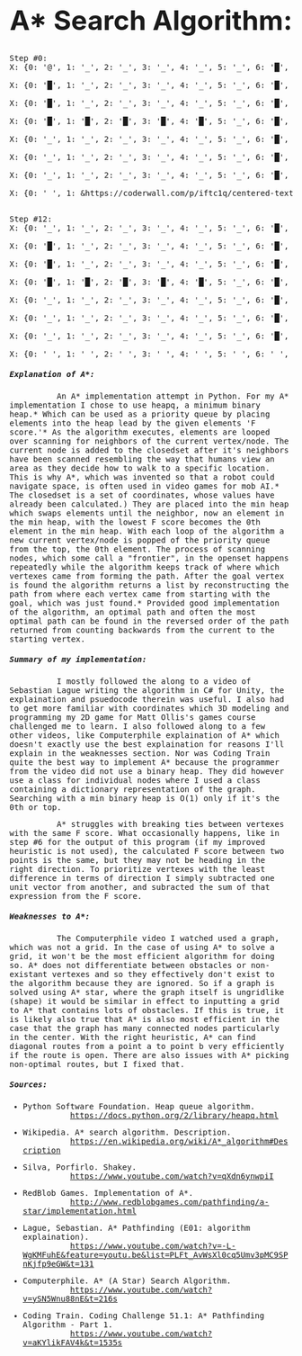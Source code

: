 <p align="center"><strong><font size=36>A* Search Algorithm:</font></strong></p>
<pre>
<font face="Monospace">
Step #0:
X: {0: &#39@&#39, 1: &#39_&#39, 2: &#39_&#39, 3: &#39_&#39, 4: &#39_&#39, 5: &#39_&#39, 6: &#39█&#39, 7: &#39_&#39} Y: 0<br/>
X: {0: &#39█&#39, 1: &#39_&#39, 2: &#39_&#39, 3: &#39_&#39, 4: &#39_&#39, 5: &#39_&#39, 6: &#39█&#39, 7: &#39_&#39} Y: 1<br/>
X: {0: &#39█&#39, 1: &#39_&#39, 2: &#39_&#39, 3: &#39_&#39, 4: &#39_&#39, 5: &#39_&#39, 6: &#39█&#39, 7: &#39_&#39} Y: 2<br/>
X: {0: &#39█&#39, 1: &#39█&#39, 2: &#39█&#39, 3: &#39█&#39, 4: &#39█&#39, 5: &#39_&#39, 6: &#39█&#39, 7: &#39_&#39} Y: 3<br/>
X: {0: &#39_&#39, 1: &#39_&#39, 2: &#39_&#39, 3: &#39_&#39, 4: &#39_&#39, 5: &#39_&#39, 6: &#39█&#39, 7: &#39_&#39} Y: 4<br/>
X: {0: &#39_&#39, 1: &#39_&#39, 2: &#39_&#39, 3: &#39_&#39, 4: &#39_&#39, 5: &#39_&#39, 6: &#39█&#39, 7: &#39_&#39} Y: 5<br/>
X: {0: &#39_&#39, 1: &#39_&#39, 2: &#39_&#39, 3: &#39_&#39, 4: &#39_&#39, 5: &#39_&#39, 6: &#39█&#39, 7: &#39_&#39} Y: 6<br/>
X: {0: &#39_&#39, 1: &https://coderwall.com/p/iftc1q/centered-text-and-images-in-github-markdown#39_&#39, 2: &#39_&#39, 3: &#39_&#39, 4: &#39_&#39, 5: &#39_&#39, 6: &#39_&#39, 7: &#39*&#39} Y: 7<br/><font></pre>
<pre>
<font face="Monospace">
Step #12:
X: {0: &#39_&#39, 1: &#39_&#39, 2: &#39_&#39, 3: &#39_&#39, 4: &#39_&#39, 5: &#39_&#39, 6: &#39█&#39, 7: &#39_&#39} Y: 0<br/>
X: {0: &#39█&#39, 1: &#39_&#39, 2: &#39_&#39, 3: &#39_&#39, 4: &#39_&#39, 5: &#39_&#39, 6: &#39█&#39, 7: &#39_&#39} Y: 1<br/>
X: {0: &#39█&#39, 1: &#39_&#39, 2: &#39_&#39, 3: &#39_&#39, 4: &#39_&#39, 5: &#39_&#39, 6: &#39█&#39, 7: &#39_&#39} Y: 2<br/>
X: {0: &#39█&#39, 1: &#39█&#39, 2: &#39█&#39, 3: &#39█&#39, 4: &#39█&#39, 5: &#39_&#39, 6: &#39█&#39, 7: &#39_&#39} Y: 3<br/>
X: {0: &#39_&#39, 1: &#39_&#39, 2: &#39_&#39, 3: &#39_&#39, 4: &#39_&#39, 5: &#39_&#39, 6: &#39█&#39, 7: &#39_&#39} Y: 4<br/>
X: {0: &#39_&#39, 1: &#39_&#39, 2: &#39_&#39, 3: &#39_&#39, 4: &#39_&#39, 5: &#39_&#39, 6: &#39█&#39, 7: &#39_&#39} Y: 5<br/>
X: {0: &#39_&#39, 1: &#39_&#39, 2: &#39_&#39, 3: &#39_&#39, 4: &#39_&#39, 5: &#39_&#39, 6: &#39█&#39, 7: &#39_&#39} Y: 6<br/>
X: {0: &#39_&#39, 1: &#39_&#39, 2: &#39_&#39, 3: &#39_&#39, 4: &#39_&#39, 5: &#39_&#39, 6: &#39_&#39, 7: &#39@&#39} Y: 7<br/></font></pre>

##### Explanation of A*:

&nbsp;&nbsp;&nbsp;&nbsp;&nbsp;&nbsp;&nbsp;&nbsp;&nbsp;&nbsp;An A* implementation attempt in Python. For my A* implementation I chose to
use heapq, a minimum binary heap.* Which can be used as a priority queue by
placing elements into the heap lead by the given elements 'F score.'* As the
algorithm executes, elements are looped over scanning for neighbors of the
current vertex/node. The current node is added to the closedset after it's
neighbors have been scanned resembling the way that humans view an area as they
decide how to walk to a specific location. This is why A*, which was invented so
that a robot could navigate space, is often used in video games for mob AI.* The
closedset is a set of coordinates, whose values have already been calculated.)
They are placed into the min heap which swaps elements until the neighbor, now
an element in the min heap, with the lowest F score becomes the 0th element in
the min heap. With each loop of the algorithm a new current vertex/node is
popped of the priority queue from the top, the 0th element. The process of
scanning nodes, which some call a "frontier", in the openset happens repeatedly
while the algorithm keeps track of where which vertexes came from forming the
path.  After the goal vertex is found the algorithm returns a list by
reconstructing the path from where each vertex came from starting with the goal,
which was just found.* Provided good implementation of the algorithm, an optimal
path and often the most optimal path can be found in the reversed order of the
path returned from counting backwards from the current to the starting vertex.

##### Summary of my implementation:

&nbsp;&nbsp;&nbsp;&nbsp;&nbsp;&nbsp;&nbsp;&nbsp;&nbsp;&nbsp;I mostly followed the along to a video of Sebastian Lague writing the
algorithm in C# for Unity, the explaination and psuedocode therein was useful. I
also had to get more familiar with coordinates which 3D modeling and programming
my 2D game for Matt Ollis's games course challenged me to learn. I also followed
along to a few other videos, like Computerphile explaination of A* which doesn't
exactly use the best explaination for reasons I'll explain in the weaknesses
section. Nor was Coding Train quite the best way to implement A* because the
programmer from the video did not use a binary heap. They did however use a
class for individual nodes where I used a class containing a dictionary
representation of the graph. Searching with a min binary heap is O(1) only if
it's the 0th or top.

&nbsp;&nbsp;&nbsp;&nbsp;&nbsp;&nbsp;&nbsp;&nbsp;&nbsp;&nbsp;A* struggles with breaking ties between vertexes with the same F score. What
occasionally happens, like in step #6 for the output of this program (if my
improved heuristic is not used), the calculated F score between two points is
the same, but they may not be heading in the right direction. To prioritize
vertexes with the least difference in terms of direction I simply subtracted one
unit vector from another, and subracted the sum of that expression from the F
score.

##### Weaknesses to A*:

&nbsp;&nbsp;&nbsp;&nbsp;&nbsp;&nbsp;&nbsp;&nbsp;&nbsp;&nbsp;The Computerphile video I watched used a graph, which was not a grid.  In
the case of using A* to solve a grid, it won't be the most efficient algorithm
for doing so. A* does not differentiate between obstacles or non-existant
vertexes and so they effectively don't exist to the algorithm because they are
ignored. So if a graph is solved using A* star, where the graph itself is
ungridlike (shape) it would be similar in effect to inputting a grid to A* that
contains lots of obstacles. If this is true, it is likely also true that A* is
also most efficient in the case that the graph has many connected nodes
particularly in the center. With the right heuristic, A* can find diagonal
routes from a point a to point b very efficiently if the route is open. There
are also issues with A* picking non-optimal routes, but I fixed that.

##### Sources:

- Python Software Foundation. Heap queue algorithm.<br/>
&nbsp;&nbsp;&nbsp;&nbsp;&nbsp;&nbsp;&nbsp;&nbsp;&nbsp;&nbsp;https://docs.python.org/2/library/heapq.html

- Wikipedia. A* search algorithm. Description.<br/>
&nbsp;&nbsp;&nbsp;&nbsp;&nbsp;&nbsp;&nbsp;&nbsp;&nbsp;&nbsp;https://en.wikipedia.org/wiki/A*_algorithm#Description

- Silva, Porfirlo. Shakey.<br/>
&nbsp;&nbsp;&nbsp;&nbsp;&nbsp;&nbsp;&nbsp;&nbsp;&nbsp;&nbsp;https://www.youtube.com/watch?v=qXdn6ynwpiI

- RedBlob Games. Implementation of A*.<br/>
&nbsp;&nbsp;&nbsp;&nbsp;&nbsp;&nbsp;&nbsp;&nbsp;&nbsp;&nbsp;http://www.redblobgames.com/pathfinding/a-star/implementation.html

- Lague, Sebastian. A* Pathfinding (E01: algorithm explaination).<br/>
&nbsp;&nbsp;&nbsp;&nbsp;&nbsp;&nbsp;&nbsp;&nbsp;&nbsp;&nbsp;https://www.youtube.com/watch?v=-L-WgKMFuhE&feature=youtu.be&list=PLFt_AvWsXl0cq5Umv3pMC9SPnKjfp9eGW&t=131

- Computerphile. A* (A Star) Search Algorithm.<br/>
&nbsp;&nbsp;&nbsp;&nbsp;&nbsp;&nbsp;&nbsp;&nbsp;&nbsp;&nbsp;https://www.youtube.com/watch?v=ySN5Wnu88nE&t=216s

- Coding Train. Coding Challenge 51.1: A* Pathfinding Algorithm - Part 1.<br/>
&nbsp;&nbsp;&nbsp;&nbsp;&nbsp;&nbsp;&nbsp;&nbsp;&nbsp;&nbsp;https://www.youtube.com/watch?v=aKYlikFAV4k&t=1535s
